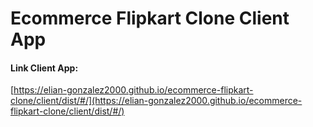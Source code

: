 # Ecommerce Flipkart Clone Client App

#### Link Client App:

[https://elian-gonzalez2000.github.io/ecommerce-flipkart-clone/client/dist/#/](https://elian-gonzalez2000.github.io/ecommerce-flipkart-clone/client/dist/#/)
